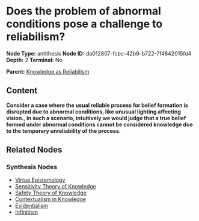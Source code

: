 # Does the problem of abnormal conditions pose a challenge to reliabilism?

**Node Type:** antithesis
**Node ID:** da012807-fcbc-42b9-b722-7f4842015fd4
**Depth:** 2
**Terminal:** No

**Parent:** [Knowledge as Reliabilism](knowledge-as-reliabilism-thesis-72dce40c-4bce-46d9-be3b-311bf9457188.md)

## Content

**Consider a case where the usual reliable process for belief formation is disrupted due to abnormal conditions, like unusual lighting affecting vision.**, **In such a scenario, intuitively we would judge that a true belief formed under abnormal conditions cannot be considered knowledge due to the temporary unreliability of the process.**

## Related Nodes

### Synthesis Nodes

- [Virtue Epistemology](virtue-epistemology-synthesis-67d92b72-892d-440c-b7c1-85ff04a6215b.md)
- [Sensitivity Theory of Knowledge](sensitivity-theory-of-knowledge-synthesis-0a242532-dac7-4e26-becf-2c608ac75862.md)
- [Safety Theory of Knowledge](safety-theory-of-knowledge-synthesis-bc9616ae-759a-4fba-a51e-fe6c4320cfc5.md)
- [Contextualism in Knowledge](contextualism-in-knowledge-synthesis-f42c5dcc-c521-4f47-a723-bcfc71a33c6a.md)
- [Evidentialism](evidentialism-synthesis-0492ec16-5e7d-4156-9b53-217d66f4d101.md)
- [Infinitism](infinitism-synthesis-aa0466fe-090d-47e3-bc93-625f9f1b8de9.md)
